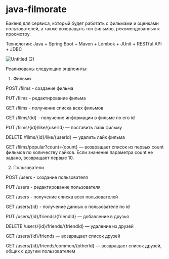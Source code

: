 # java-filmorate
Бэкенд для сервиса, который будет работать с фильмами и оценками пользователей, а также возвращать топ фильмов, рекомендованных к просмотру.

Технологии: Java + Spring Boot + Maven + Lombok + JUnit + RESTful API + JDBC

![Untitled (2)](https://github.com/Ekaterina-Kirpi/java-filmorate/assets/119094349/08c33e50-839a-42ca-a03f-781c486b2df3)



Реализованы следующие эндпоинты:
1. Фильмы


POST /films - создание фильма

PUT /films - редактирование фильма

GET /films - получение списка всех фильмов

GET /films/{id} - получение информации о фильме по его id

PUT /films/{id}/like/{userId} — поставить лайк фильму

DELETE /films/{id}/like/{userId} — удалить лайк фильма

GET /films/popular?count={count} — возвращает список из первых count фильмов по количеству лайков. Если значение параметра count не задано, возвращает первые 10.

2. Пользователи

   
POST /users - создание пользователя

PUT /users - редактирование пользователя

GET /users - получение списка всех пользователей

GET /users/{id} - получение данных о пользователе по id

PUT /users/{id}/friends/{friendId} — добавление в друзья

DELETE /users/{id}/friends/{friendId} — удаление из друзей

GET /users/{id}/friends — возвращает список друзей

GET /users/{id}/friends/common/{otherId} — возвращает список друзей, общих с другим пользователем










